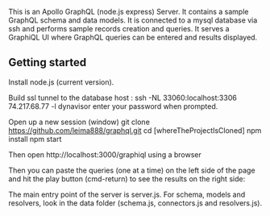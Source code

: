 This is an Apollo GraphQL (node.js express) Server. It contains a sample GraphQL schema and data models. It is connected to a mysql database via ssh and performs sample records creation and queries. It serves a GraphiQL UI where GraphQL queries can be entered and results displayed.

## Getting started

Install node.js (current version).

Build ssl tunnel to the database host :
ssh -NL 33060:localhost:3306 74.217.68.77 -l dynavisor
enter your password when prompted.

Open up a new session (window)
git clone https://github.com/leima888/graphql.git
cd [whereTheProjectIsCloned]
npm install
npm start


Then open http://localhost:3000/graphiql using a browser

Then you can paste the queries (one at a time) on the left side of the page
and hit the play button (cmd-return) to see the results on the right side:

The main entry point of the server is server.js. For schema, models and resolvers, look in the data folder (schema.js, connectors.js and resolvers.js).




